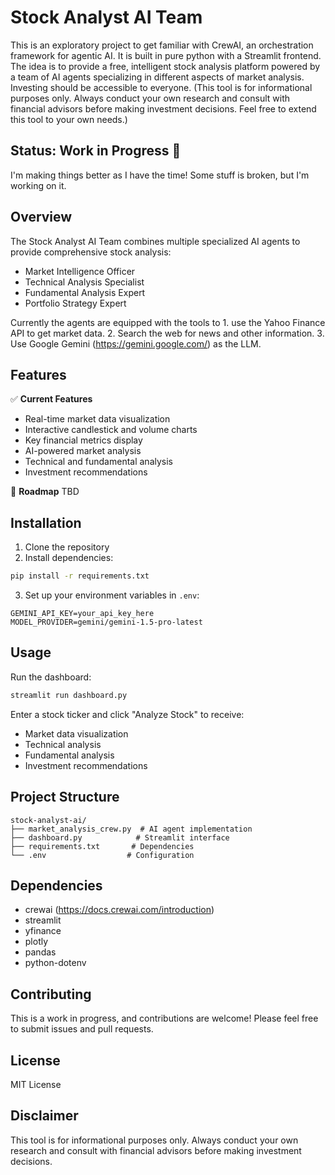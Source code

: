 # Stock Analyst AI Team

This is an exploratory project to get familiar with CrewAI, an orchestration framework for agentic AI. It is built in pure python with a Streamlit frontend. The idea is to provide a free, intelligent stock analysis platform powered by a team of AI agents specializing in different aspects of market analysis. Investing should be accessible to everyone.
(This tool is for informational purposes only. Always conduct your own research and consult with financial advisors before making investment decisions. Feel free to extend this tool to your own needs.)

## Status: Work in Progress 🚧

I'm making things better as I have the time! Some stuff is broken, but I'm working on it.

## Overview

The Stock Analyst AI Team combines multiple specialized AI agents to provide comprehensive stock analysis:
- Market Intelligence Officer
- Technical Analysis Specialist
- Fundamental Analysis Expert
- Portfolio Strategy Expert

Currently the agents are equipped with the tools to 1. use the Yahoo Finance API to get market data. 2. Search the web for news and other information. 3. Use Google Gemini (https://gemini.google.com/) as the LLM.

## Features

✅ **Current Features**
- Real-time market data visualization
- Interactive candlestick and volume charts
- Key financial metrics display
- AI-powered market analysis
- Technical and fundamental analysis
- Investment recommendations

🚧 **Roadmap**
TBD

## Installation

1. Clone the repository
2. Install dependencies:
```bash
pip install -r requirements.txt
```
3. Set up your environment variables in `.env`:
```
GEMINI_API_KEY=your_api_key_here
MODEL_PROVIDER=gemini/gemini-1.5-pro-latest
```

## Usage

Run the dashboard:
```bash
streamlit run dashboard.py
```

Enter a stock ticker and click "Analyze Stock" to receive:
- Market data visualization
- Technical analysis
- Fundamental analysis
- Investment recommendations

## Project Structure

```
stock-analyst-ai/
├── market_analysis_crew.py  # AI agent implementation
├── dashboard.py            # Streamlit interface
├── requirements.txt       # Dependencies
└── .env                  # Configuration
```

## Dependencies

- crewai (https://docs.crewai.com/introduction)
- streamlit
- yfinance
- plotly
- pandas
- python-dotenv

## Contributing

This is a work in progress, and contributions are welcome! Please feel free to submit issues and pull requests.

## License

MIT License

## Disclaimer

This tool is for informational purposes only. Always conduct your own research and consult with financial advisors before making investment decisions. 